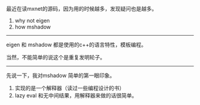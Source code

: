 最近在读mxnet的源码，因为用的时候越多，发现疑问也是越多。

1. why not eigen
2. how mshadow

---

eigen 和 mshadow 都是使用的c++的语言特性，模板编程。

当然，不能简单的说这个是重复发明轮子。

---

先说一下，我对mshadow 简单的第一眼印象。

1. 实现的是一个解释器（读过一些编程设计的书）
2. lazy eval 和无中间结果，用解释器来做的话很简单。
